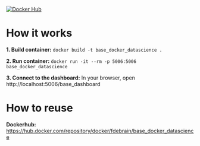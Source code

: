 [![Docker Hub](https://img.shields.io/docker/pulls/fdebrain/base_docker_datascience.svg)](https://hub.docker.com/repository/docker/fdebrain/base_docker_datascience)

# How it works

**1. Build container:** `docker build -t base_docker_datascience .`

**2. Run container:** `docker run -it --rm -p 5006:5006 base_docker_datascience`

**3. Connect to the dashboard:** In your browser, open http://localhost:5006/base_dashboard


# How to reuse
**Dockerhub:** https://hub.docker.com/repository/docker/fdebrain/base_docker_datascience
